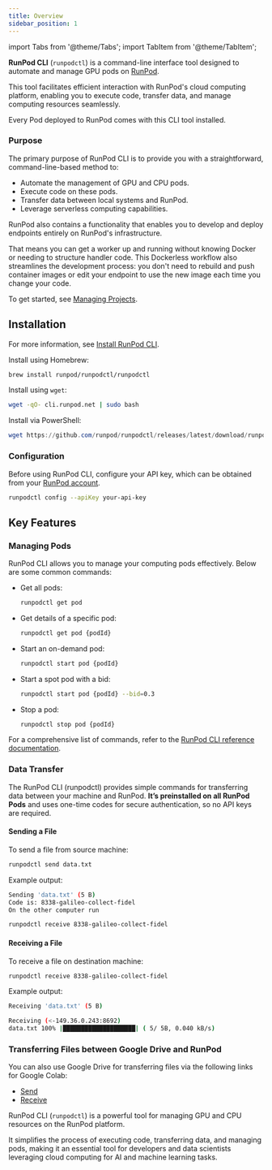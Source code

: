 ```yaml
---
title: Overview
sidebar_position: 1
---
```


import Tabs from '@theme/Tabs';
import TabItem from '@theme/TabItem';

**RunPod CLI** (`runpodctl`) is a command-line interface tool designed to automate and manage GPU pods on [RunPod](https://runpod.io).

This tool facilitates efficient interaction with RunPod's cloud computing platform, enabling you to execute code, transfer data, and manage computing resources seamlessly.

Every Pod deployed to RunPod comes with this CLI tool installed.

### Purpose

The primary purpose of RunPod CLI is to provide you with a straightforward, command-line-based method to:

- Automate the management of GPU and CPU pods.
- Execute code on these pods.
- Transfer data between local systems and RunPod.
- Leverage serverless computing capabilities.

RunPod also contains a functionality that enables you to develop and deploy endpoints entirely on RunPod's infrastructure.

That means you can get a worker up and running without knowing Docker or needing to structure handler code.
This Dockerless workflow also streamlines the development process: you don't need to rebuild and push container images or edit your endpoint to use the new image each time you change your code.

To get started, see [Managing Projects](/runpodctl/projects/manage-projects).

## Installation

For more information, see [Install RunPod CLI](/runpodctl/install-runpodctl).

<Tabs>

<TabItem value="macos" label="MacOS">

Install using Homebrew:

```bash
brew install runpod/runpodctl/runpodctl
```

</TabItem>

<TabItem value="linux" label="Linux/MacOS (WSL)" default>

Install using `wget`:

```bash
wget -qO- cli.runpod.net | sudo bash
```

</TabItem>

<TabItem value="windows" label="Windows PowerShell">

Install via PowerShell:

```powershell
wget https://github.com/runpod/runpodctl/releases/latest/download/runpodctl-windows-amd64.exe -O runpodctl.exe
```

</TabItem>
</Tabs>

### Configuration

Before using RunPod CLI, configure your API key, which can be obtained from your [RunPod account](https://runpod.io/console/user/settings).

```bash
runpodctl config --apiKey your-api-key
```

## Key Features

### Managing Pods

RunPod CLI allows you to manage your computing pods effectively. Below are some common commands:

- Get all pods:

  ```bash
  runpodctl get pod
  ```

- Get details of a specific pod:

  ```bash
  runpodctl get pod {podId}
  ```

- Start an on-demand pod:

  ```bash
  runpodctl start pod {podId}
  ```

- Start a spot pod with a bid:

  ```bash
  runpodctl start pod {podId} --bid=0.3
  ```

- Stop a pod:

  ```bash
  runpodctl stop pod {podId}
  ```

For a comprehensive list of commands, refer to the [RunPod CLI reference documentation](/runpodctl/reference/runpodctl).

### Data Transfer

The RunPod CLI (runpodctl) provides simple commands for transferring data between your machine and RunPod. **It’s preinstalled on all RunPod Pods** and uses one-time codes for secure authentication, so no API keys are required.

#### Sending a File

To send a file from source machine:

```bash
runpodctl send data.txt
```

Example output:

```bash
Sending 'data.txt' (5 B)
Code is: 8338-galileo-collect-fidel
On the other computer run

runpodctl receive 8338-galileo-collect-fidel
```

#### Receiving a File

To receive a file on destination machine:

```bash
runpodctl receive 8338-galileo-collect-fidel
```

Example output:

```bash
Receiving 'data.txt' (5 B)

Receiving (<-149.36.0.243:8692)
data.txt 100% |████████████████████| ( 5/ 5B, 0.040 kB/s)
```

### Transferring Files between Google Drive and RunPod

You can also use Google Drive for transferring files via the following links for Google Colab:

- [Send](https://colab.research.google.com/drive/1UaODD9iGswnKF7SZfsvwHDGWWwLziOsr#scrollTo=2nlcIAY3gGLt)
- [Receive](https://colab.research.google.com/drive/1ot8pODgystx1D6_zvsALDSvjACBF1cj6#scrollTo=RF1bMqhBOpSZ)

RunPod CLI (`runpodctl`) is a powerful tool for managing GPU and CPU resources on the RunPod platform.

It simplifies the process of executing code, transferring data, and managing pods, making it an essential tool for developers and data scientists leveraging cloud computing for AI and machine learning tasks.
